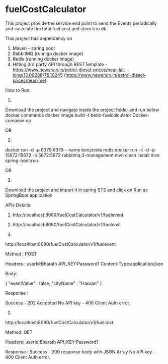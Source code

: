 # fuelCostCalculator

This project provide the service end point to send the Events periodically and calculate the total fuel cost and store it in db.

This project has dependency on 
1. Maven - spring boot
2. RabbitMQ (runnign docker image)
3. Redis (running docker image)
4. Hitting 3rd party API through RESTTemplate - https://www.newsrain.in/petrol-diesel-prices/near-lat-long/13.00288/76.10245 
  (https://www.newsrain.in/petrol-diesel-prices/near-me)

How to Run:

1. 
Download the project and navigate inside the project folder and run below docker commands
docker image build -t benz-fuelcalculator
Docker-compose up 

OR

2. 
docker run -d -p 6379:6379 --name benzredis redis
docker run -it -d -p  15672:15672 -p 5672:5672 rabbitmq:3-management
mvn clean install
mvn spring-boot:run

OR

3.
Download the project and import it in spring STS and click on Run as SpringBoot application


APIs Details:
1. http://localhost:8080/fuelCostCalculator/v1/fuelevent 
2. http://localhost:8080/fuelCostCalculator/v1/fuelcost  


1.
http://localhost:8080/fuelCostCalculator/v1/fuelevent 

Method : POST

Headers : 
  userId:Bharath
  API_KEY:Password1
  Content-Type:application/json

Body:

  {
    "eventValue" : false,
    "cityName" : "Hassan"
  }
  
Response : 

Success - 202 Accepted 
 No API key -  400 Client Auth error.
 
2. 
http://localhost:8080/fuelCostCalculator/v1/fuelcost  

Method: GET

Headers:
  userId:Bharath
  API_KEY:Password1

Response : 
 Success - 200 response body with JSON Array 
 No API key -  400 Client Auth error.
 
 
 
 




